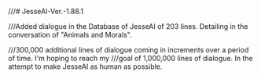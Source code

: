 ///# JesseAI-Ver.-1.88.1

///Added dialogue in the Database of JesseAI of 203 lines. Detailing in the conversation of "Animals and Morals".

///300,000 additional lines of dialogue coming in increments over a period of time. I'm hoping to reach my
///goal of 1,000,000 lines of dialogue. In the attempt to make JesseAI as human as possible.
